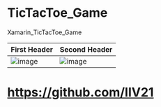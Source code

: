 # TicTacToe_Game
Xamarin_TicTacToe_Game






First Header  | Second Header
------------- | -------------
![image](https://user-images.githubusercontent.com/93004080/147349545-fbcb7cd2-c9d2-4f38-ad31-bd887f1f01a7.png)  | ![image](https://user-images.githubusercontent.com/93004080/147349758-b62d7551-541a-4e80-9e38-7967b82b2acf.png)























# https://github.com/IIV21
